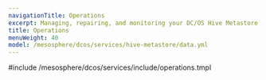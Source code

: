 ```yaml
---
navigationTitle: Operations
excerpt: Managing, repairing, and monitoring your DC/OS Hive Metastore service
title: Operations
menuWeight: 40
model: /mesosphere/dcos/services/hive-metastore/data.yml
---
```


#include /mesosphere/dcos/services/include/operations.tmpl